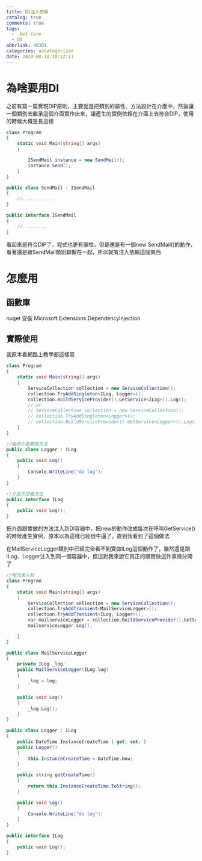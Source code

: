 ```yaml
---
title: DI注入依賴
catalog: true
comments: true
tags:
  - .Net Core
  - DI
abbrlink: 46301
categories: uncategorized
date: 2020-08-18 18:12:11
---
```


# 為啥要用DI
之前有寫一篇實現DIP原則，主要就是把類別的屬性、方法設計在介面中，然後讓一個類別去繼承這個介面實作出來，讓產生的實例依賴在介面上去符合DIP，使用的時候大概是長這樣
```csharp
class Program
{
    static void Main(string[] args)
    {

        ISendMail instance = new SendMail();
        instance.Send();
    }
}

public class SendMail : ISendMail
{
    //............
}

public interface ISendMail
{
    //.........
}
```
看起來是符合DIP了，程式也更有彈性，但是還是有一個new SendMail()的動作，看著還是跟SendMail類別聯繫在一起，所以就有注入依賴這個東西<br>


# 怎麼用
## 函數庫
nuget 安裝 Microsoft.Extensions.DependencyInjection
## 實際使用
我原本看網路上教學都這樣寫
```csharp
class Program
{
    static void Main(string[] args)
    {
        ServiceCollection collection = new ServiceCollection();
        collection.TryAddSingleton<ILog, Logger>();
        collection.BuildServiceProvider().GetService<ILog>().Log();
        // or 
        // ServiceCollection collection = new ServiceCollection();
        // collection.TryAddSingleton<Logger>();
        // collection.BuildServiceProvider().GetService<Logger>().Log();
    }
}

//繼承介面實做方法
public class Logger : ILog
{
    public void Log()
    {
        Console.WriteLine("do log");
    }
}

//介面中定義方法
public interface ILog
{
    public void Log();
}
```
把介面跟實做的方法注入到DI容器中，把new的動作改成每次在呼叫GetService()的時候產生實例，原本以為這樣已經很牛逼了，直到我看到了這個做法<br>

在MailServiceLogger類別中已經完全看不到實做ILog這個動作了，雖然還是跟ILog、Logger注入到同一個容器中，但這對我來說它真正的跟實做這件事情分開了
```csharp
//程式進入點
class Program
{
    static void Main(string[] args)
    {
        ServiceCollection collection = new ServiceCollection();
        collection.TryAddTransient<MailServiceLogger>();
        collection.TryAddTransient<ILog, Logger>();
        var mailserviceLogger = collection.BuildServiceProvider().GetService<MailServiceLogger>();
        mailserviceLogger.Log();

    }
}

public class MailServiceLogger
{
    private ILog _log;
    public MailServiceLogger(ILog log)
    {
        _log = log;
    }

    public void Log()
    {
        _log.Log();
    }
}

public class Logger : ILog
{
    public DateTime InstanceCreateTime { get; set; }
    public Logger()
    {
        this.InstanceCreateTime = DateTime.Now;
    }

    public string getCreateTime()
    {
        return this.InstanceCreateTime.ToString();
    }

    public void Log()
    {
        Console.WriteLine("do log");
    }
}

public interface ILog
{
    public void Log();
}
```
